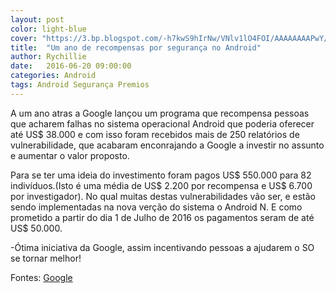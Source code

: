 ```yaml
---
layout: post
color: light-blue
cover: "https://3.bp.blogspot.com/-h7kwS9hIrNw/VNlv1lO4FOI/AAAAAAAAPwY/Ir_ZnOp59nY/s1600/SecurityCheckup_Blog_1200x646_2x.gif"
title:  "Um ano de recompensas por segurança no Android"
author: Rychillie
date:   2016-06-20 09:00:00
categories: Android
tags: Android Segurança Premios
---
```

A um ano atras a Google lançou um programa que recompensa pessoas que acharem falhas no sistema operacional Android que poderia oferecer até US$ 38.000 e com isso foram recebidos mais de 250 relatórios de vulnerabilidade, que acabaram enconrajando a Google a investir no assunto e aumentar o valor proposto.

Para se ter uma ideia do investimento foram pagos US$ 550.000 para 82 indivíduos.(Isto é uma média de US$ 2.200 por recompensa e US$ 6.700 por investigador). No qual muitas destas vulnerabilidades vão ser, e estão sendo implementadas na nova verção do sistema o Android N. E como prometido a partir do dia 1 de Julho de 2016 os pagamentos seram de até US$ 50.000.

-Ótima iniciativa da Google, assim incentivando pessoas a ajudarem o SO se tornar melhor!

Fontes: <a href="https://security.googleblog.com/2016/06/one-year-of-android-security-rewards.html">Google</a>

<script async src="//pagead2.googlesyndication.com/pagead/js/adsbygoogle.js"></script>
<!-- Final_texto_okgnow -->
<ins class="adsbygoogle"
     style="display:block"
     data-ad-client="ca-pub-7837358846130941"
     data-ad-slot="9265933715"
     data-ad-format="auto"></ins>
<script>
(adsbygoogle = window.adsbygoogle || []).push({});
</script>
